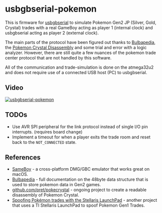 # usbgbserial-pokemon

This is firmware for [usbgbserial](http://github.com/carlossless/usbgbserial) to simulate Pokemon Gen2 JP (Silver, Gold, Crystal) trades with a real GameBoy acting as player 1 (internal clock) and usbgbserial acting as player 2 (external clock).

The main parts of the protocol have been figured out thanks to [Bulbapedia](https://bulbapedia.bulbagarden.net/wiki/Pok%C3%A9mon_data_structure_in_Generation_II), the [Pokemon Crystal Disassembly](https://github.com/pret/pokecrystal) and some trial and error with a logic analyzer. However, there are still quite a few nuances of the pokemon trade center protocol that are not handled by this software.

All of the communication and trade-simulation is done on the atmega32u2 and does not require use of a connected USB host (PC) to usbgbserial.

## Video

[![usbgbserial-pokemon](https://img.youtube.com/vi/4CrVcxVYpOA/0.jpg)](https://youtu.be/4CrVcxVYpOA)

## TODOs

* Use AVR SPI peripheral for the link protocol instead of single I/O pin interrupts. (requires board change)
* Implement a timeout for when a player exits the trade room and reset back to the `NOT_CONNECTED` state.

## References

* [SameBoy](https://sameboy.github.io/) - a cross-platform DMG/GBC emulator that works great on macOS.
* [Bulbapedia](https://bulbapedia.bulbagarden.net/wiki/Pok%C3%A9mon_data_structure_in_Generation_II) - full documentation on the 48byte data structure that is used to store pokemon data in Gen2 games.
* [github.com/pret/pokecrystal](https://github.com/pret/pokecrystal) - ongoing project to create a readable disassembly of Pokemon Crystal.
* [Spoofing Pokémon trades with the Stellaris LaunchPad](http://www.adanscotney.com/2014/01/spoofing-pokemon-trades-with-stellaris.html) - another project that uses a TI Stellaris LaunchPad to spoof Pokemon Gen1 Trades.
